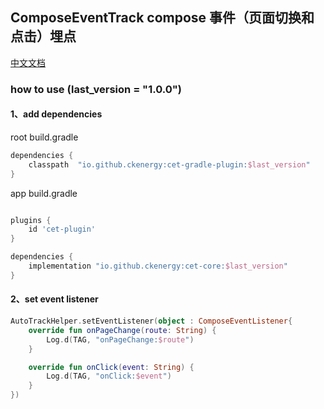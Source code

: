 ## ComposeEventTrack compose 事件（页面切换和点击）埋点

[中文文档](Readme-CN.MD)

### how to use (last_version = "1.0.0")

#### 1、add dependencies
root build.gradle
``` groovy
dependencies {
    classpath  "io.github.ckenergy:cet-gradle-plugin:$last_version"
}
```
app build.gradle
```groovy

plugins {
    id 'cet-plugin'
}

dependencies {
    implementation "io.github.ckenergy:cet-core:$last_version"
}
```

#### 2、set event listener
``` kotlin
AutoTrackHelper.setEventListener(object : ComposeEventListener{
    override fun onPageChange(route: String) {
        Log.d(TAG, "onPageChange:$route")
    }

    override fun onClick(event: String) {
        Log.d(TAG, "onClick:$event")
    }
})
```
